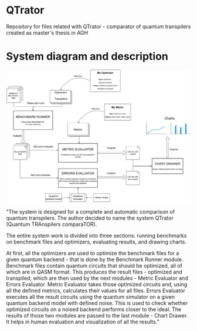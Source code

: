 # QTrator
Repository for files related with QTrator - comparator of quantum transpilers created as master's thesis in AGH

# System diagram and description

![Alt text](general.png?raw=true "System diagram")

"The system is designed for a complete and automatic comparison of quantum transpilers. 
The author decided to name the system QTrator (Quantum TRAnspilers comparaTOR).

The entire system work is divided into three sections: 
running benchmarks on benchmark files and optimizers, evaluating results, and drawing charts. 

At first, all the optimizers are used to optimize the benchmark files for a given quantum backend -
that is done by the Benchmark Runner module. 
Benchmark files contain quantum circuits that should be optimized, all of which are in QASM format. 
This produces the result files - optimized and transpiled, which are then used by the next modules - Metric Evaluator and Errors Evaluator. 
Metric Evaluator takes those optimized circuits and, using all the defined metrics, calculates their values for all files. 
Errors Evaluator executes all the result circuits using the quantum simulator on a given quantum backend model with defined noise.
This is used to check whether optimized circuits on a noised backend performs closer to the ideal. 
The results of those two modules are passed to the last module - Chart Drawer. 
It helps in human evaluation and visualization of all the results."

